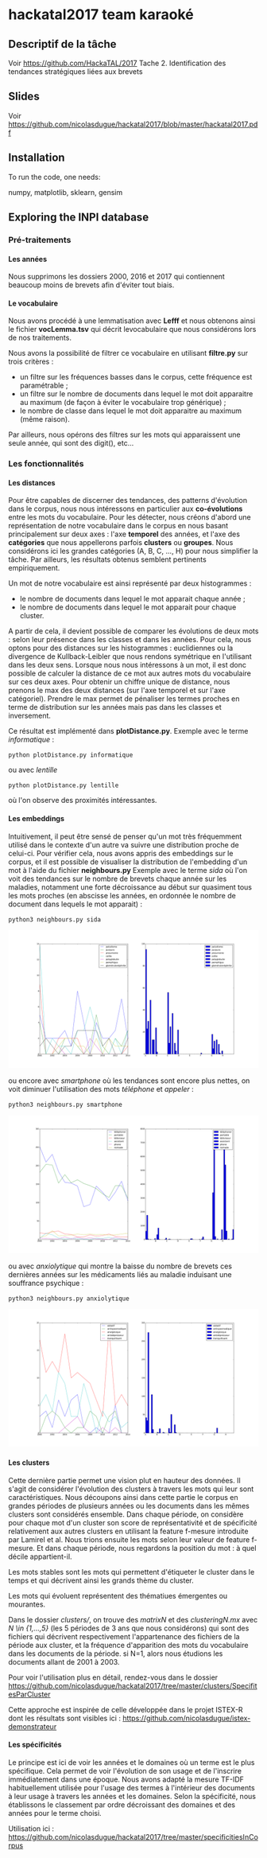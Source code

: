# hackatal2017 team karaoké

## Descriptif de la tâche

Voir https://github.com/HackaTAL/2017
Tache 2. Identification des tendances stratégiques liées aux brevets

## Slides

Voir https://github.com/nicolasdugue/hackatal2017/blob/master/hackatal2017.pdf

## Installation

To run the code, one needs:

numpy, matplotlib, sklearn, gensim


## Exploring the INPI database

### Pré-traitements 

#### Les années 

Nous supprimons les dossiers 2000, 2016 et 2017 qui contiennent beaucoup moins de brevets afin d'éviter tout biais.

#### Le vocabulaire

Nous avons procédé à une lemmatisation avec **Lefff** et nous obtenons ainsi le fichier **vocLemma.tsv**
qui décrit levocabulaire que nous considérons lors de nos traitements.

Nous avons la possibilité de filtrer ce vocabulaire en utilisant **filtre.py** sur trois critères :
- un filtre sur les fréquences basses dans le corpus, cette fréquence est paramétrable ;
- un filtre sur le nombre de documents dans lequel le mot doit apparaitre au maximum (de façon à éviter le vocabulaire trop générique) ;
- le nombre de classe dans lequel le mot doit apparaitre au maximum (même raison).

Par ailleurs, nous opérons des filtres sur les mots qui apparaissent une seule année, qui sont des digit(), etc...


### Les fonctionnalités

#### Les distances

Pour être capables de discerner des tendances, des patterns d'évolution dans le corpus, nous nous intéressons en particulier aux **co-évolutions** entre les mots du vocabulaire. Pour les détecter, nous créons d'abord une représentation de notre vocabulaire dans le corpus en nous basant principalement sur deux axes : l'axe **temporel** des années, et l'axe des **catégories** que nous appellerons parfois **clusters** ou **groupes**. Nous considérons ici les grandes catégories (A, B, C, ..., H) pour nous simplifier la tâche. Par ailleurs, les résultats obtenus semblent pertinents empiriquement.

Un mot de notre vocabulaire est ainsi représenté par deux histogrammes :
- le nombre de documents dans lequel le mot apparait chaque année ;
- le nombre de documents dans lequel le mot apparait pour chaque cluster.

A partir de cela, il devient possible de comparer les évolutions de deux mots : selon leur présence dans les classes et dans les années.
Pour cela, nous optons pour des distances sur les histogrammes : euclidiennes ou la divergence de Kullback-Leibler que nous rendons symétrique en l'utilisant dans les deux sens.
Lorsque nous nous intéressons à un mot, il est donc possible de calculer la distance de ce mot aux autres mots du vocabulaire sur ces deux axes. Pour obtenir un chiffre unique de distance, nous prenons le max des deux distances (sur l'axe temporel et sur l'axe catégoriel). Prendre le max permet de pénaliser les termes proches en terme de distribution sur les années mais pas dans les classes et inversement.

Ce résultat est implémenté dans **plotDistance.py**. 
Exemple avec le terme *informatique* :
```
python plotDistance.py informatique
```
ou avec *lentille*
```
python plotDistance.py lentille
```
où l'on observe des proximités intéressantes.
  
#### Les embeddings

Intuitivement, il peut être sensé de penser qu'un mot très fréquemment utilisé dans le contexte d'un autre va suivre une distribution proche de celui-ci.
Pour vérifier cela, nous avons appris des embeddings sur le corpus, et il est possible de visualiser la distribution de l'embedding d'un mot à l'aide du fichier **neighbours.py**
Exemple avec le terme *sida* où l'on voit des tendances sur le nombre de brevets chaque année sur les maladies, notamment une forte décroissance au début sur quasiment tous les mots proches (en abscisse les années, en ordonnée le nombre de document dans lequels le mot apparait) :
```
python3 neighbours.py sida
```
![sida embedding](img/sida.png)

ou encore avec *smartphone* où les tendances sont encore plus nettes, on voit diminuer l'utilisation des mots *téléphone* et *appeler* :
```
python3 neighbours.py smartphone
```
![smartphone embedding](img/smartphone.png)

ou avec *anxiolytique* qui montre la baisse du nombre de brevets ces dernières années sur les médicaments liés au maladie induisant une souffrance psychique :
```
python3 neighbours.py anxiolytique
```
![anciolytique embedding](img/anxiolytique.png)


#### Les clusters

Cette dernière partie permet une vision plut en hauteur des données. Il s'agit de considérer l'évolution des clusters à travers les mots qui leur sont caractéristiques.
Nous découpons ainsi dans cette partie le corpus en grandes périodes de plusieurs années ou les documents dans les mêmes clusters sont considérés ensemble. Dans chaque période, on considère pour chaque mot d'un cluster son score de représentativité et de spécificité relativement aux autres clusters en utilisant la feature f-mesure introduite par Lamirel et al.
Nous trions ensuite les mots selon leur valeur de feature f-mesure. Et dans chaque période, nous regardons la position du mot : à quel décile appartient-il. 

Les mots stables sont les mots qui permettent d'étiqueter le cluster dans le temps et qui décrivent ainsi les grands thème du cluster.

Les mots qui évoluent représentent des thématiues émergentes ou mourantes.

Dans le dossier *clusters/*, on trouve des *matrixN* et des *clusteringN.mx* avec *N \in {1,...,5}* (les 5 périodes de 3 ans que nous considérons) qui sont des fichiers qui décrivent respectivement l'appartenance des fichiers de la période aux cluster, et la fréquence d'apparition des mots du vocabulaire dans les documents de la période.
si N=1, alors nous étudions les documents allant de 2001 à 2003.

Pour voir l'utilisation plus en détail, rendez-vous dans le dossier
https://github.com/nicolasdugue/hackatal2017/tree/master/clusters/SpecifitesParCluster

Cette approche est inspirée de celle développée dans le projet ISTEX-R dont les résultats sont visibles ici : https://github.com/nicolasdugue/istex-demonstrateur

#### Les spécificités

Le principe est ici de voir les années et le domaines où un terme est le plus spécifique. Cela permet de voir l'évolution de son usage et de l'inscrire immédiatement dans une époque.
Nous avons adapté la mesure TF-IDF habituellement utilisée pour l'usage des termes à l'intérieur des documents à leur usage à travers les années et les domaines.
Selon la spécificité, nous établissons le classement par ordre décroissant des domaines et des années pour le terme choisi.

Utilisation ici : https://github.com/nicolasdugue/hackatal2017/tree/master/specificitiesInCorpus
